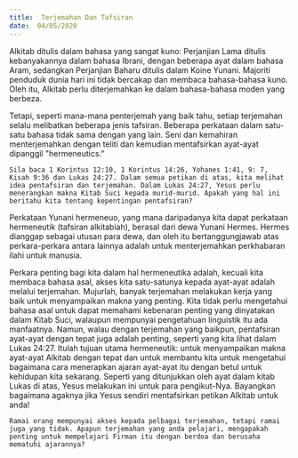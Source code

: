 ```yaml
---
title:  Terjemahan Dan Tafsiran
date:  04/05/2020
---
```


Alkitab ditulis dalam bahasa yang sangat kuno: Perjanjian Lama ditulis kebanyakannya dalam bahasa Ibrani, dengan beberapa ayat dalam bahasa Aram, sedangkan Perjanjian Baharu ditulis dalam Koine Yunani. Majoriti penduduk dunia hari ini tidak bercakap dan membaca bahasa-bahasa kuno. Oleh itu, Alkitab perlu diterjemahkan ke dalam bahasa-bahasa moden yang berbeza.

Tetapi, seperti mana-mana penterjemah yang baik tahu, setiap terjemahan selalu melibatkan beberapa jenis tafsiran. Beberapa perkataan dalam satu-satu bahasa tidak sama dengan yang lain. Seni dan kemahiran menterjemahkan dengan teliti dan kemudian mentafsirkan ayat-ayat dipanggil "hermeneutics."

`Sila baca 1 Korintus 12:10, 1 Korintus 14:26, Yohanes 1:41, 9: 7, Kisah 9:36 dan Lukas 24:27. Dalam semua petikan di atas, kita melihat idea pentafsiran dan terjemahan. Dalam Lukas 24:27, Yesus perlu menerangkan makna Kitab Suci kepada murid-murid. Apakah yang hal ini beritahu kita tentang kepentingan pentafsiran?`

Perkataan Yunani hermeneuo, yang mana daripadanya kita dapat perkataan hermeneutik (tafsiran alkitabiah), berasal dari dewa Yunani Hermes. Hermes dianggap sebagai utusan para dewa, dan oleh itu bertanggungjawab atas perkara-perkara antara lainnya adalah untuk menterjemahkan perkhabaran ilahi untuk manusia.

Perkara penting bagi kita dalam hal hermeneutika  adalah, kecuali kita membaca bahasa asal, akses kita satu-satunya kepada ayat-ayat adalah melalui terjemahan. Mujurlah, banyak terjemahan melakukan kerja yang baik untuk menyampaikan makna yang penting. Kita tidak perlu mengetahui bahasa asal untuk dapat memahami kebenaran penting yang dinyatakan dalam Kitab Suci, walaupun mempunyai pengetahuan linguistik itu  ada manfaatnya. Namun, walau dengan terjemahan yang baikpun, pentafsiran ayat-ayat dengan tepat juga adalah penting, seperti yang kita lihat dalam Lukas 24:27. Itulah tujuan utama hermeneutik: untuk menyampaikan makna ayat-ayat Alkitab dengan tepat dan untuk membantu kita untuk mengetahui bagaimana cara menerapkan ajaran ayat-ayat itu dengan betul untuk kehidupan kita sekarang. Seperti yang ditunjukkan oleh ayat dalam kitab Lukas di atas, Yesus melakukan ini untuk para pengikut-Nya. Bayangkan bagaimana agaknya jika  Yesus sendiri mentafsirkan petikan Alkitab untuk anda!

`Ramai orang mempunyai akses kepada pelbagai terjemahan, tetapi ramai juga yang tidak. Apapun terjemahan yang anda pelajari, mengapakah penting untuk mempelajari Firman itu dengan berdoa dan berusaha mematuhi ajarannya?`